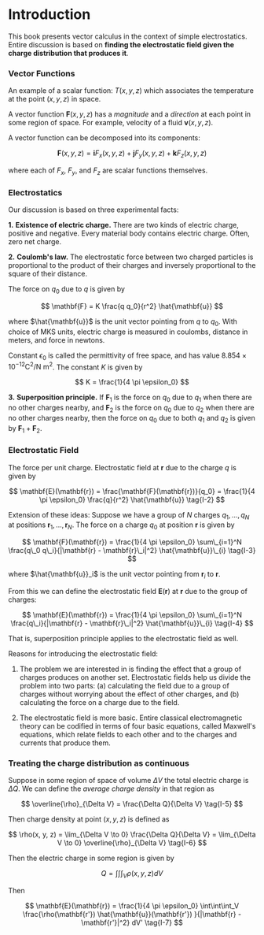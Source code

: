 # Introduction

This book presents vector calculus in the context of simple electrostatics.
Entire discussion is based on **finding the electrostatic field given the charge distribution that produces it**.

### Vector Functions

An example of a scalar function: $T(x, y, z)$ which associates the temperature at the point $(x, y, z)$ in space.

A vector function $\mathbf{F}(x, y, z)$ has a _magnitude_ and a _direction_ at each point in some region of space. For example, velocity of a fluid $\mathbf{v}(x, y, z)$.

A vector function can be decomposed into its components:

$$
\mathbf{F}(x, y, z) = \mathbf{i} F_x(x, y, z) + \mathbf{j} F_y(x, y, z) + \mathbf{k} F_z(x, y, z)
$$

where each of $F_x$, $F_y$, and $F_z$ are scalar functions themselves.

### Electrostatics
Our discussion is based on three experimental facts:

**1.** **Existence of electric charge.** There are two kinds of electric charge, positive and negative. Every material body contains electric charge. Often, zero net charge.

**2.** **Coulomb's law.** The electrostatic force between two charged particles is
proportional to the product of their charges and inversely proportional to the square of their distance.

The force on $q_0$ due to $q$ is given by

$$
\mathbf{F} = K \frac{q q_0}{r^2} \hat{\mathbf{u}}
$$

where $\hat{\mathbf{u}}$ is the unit vector pointing from $q$ to $q_0$. With
choice of MKS units, electric charge is measured in coulombs, distance in meters, and force in newtons.

Constant $\epsilon_0$ is called the permittivity of free space, and has
value $8.854 \times 10^{-12} \text{C}^2/\text{N m}^2$.
The constant $K$ is given by

$$
K = \frac{1}{4 \pi \epsilon_0}
$$

**3.** **Superposition principle.** If $\mathbf{F}_1$ is the force on $q_0$ due to $q_1$ when there are no other charges nearby, and $\mathbf{F}_2$ is the force on $q_0$ due to $q_2$ when there are no other charges nearby, then the force on $q_0$ due to both $q_1$ and $q_2$ is given by $\mathbf{F}_1 + \mathbf{F}_2$.

### Electrostatic Field
The force per unit charge. Electrostatic field at $\mathbf{r}$ due to the
charge $q$ is given by

$$
\mathbf{E}(\mathbf{r}) = \frac{\mathbf{F}(\mathbf{r})}{q_0}
= \frac{1}{4 \pi \epsilon_0} \frac{q}{r^2} \hat{\mathbf{u}}
\tag{I-2}
$$

Extension of these ideas: Suppose we have a group of $N$ charges $q_1, \ldots, q_N$ at positions $\mathbf{r}_1, \ldots, \mathbf{r}_N$. The force on a charge $q_0$ at position $\mathbf{r}$ is given by

$$
\mathbf{F}(\mathbf{r}) = \frac{1}{4 \pi \epsilon_0} \sum\_{i=1}^N \frac{q\_0 q\_i}{|\mathbf{r} - \mathbf{r}\_i|^2} \hat{\mathbf{u}}\_{i}
\tag{I-3}
$$

where $\hat{\mathbf{u}}_i$ is the unit vector pointing from $\mathbf{r}_i$ to $\mathbf{r}$.

From this we can define the electrostatic field $\mathbf{E}(\mathbf{r})$ at $\mathbf{r}$ due to the group of charges:

$$
\mathbf{E}(\mathbf{r}) = \frac{1}{4 \pi \epsilon_0} \sum\_{i=1}^N \frac{q\_i}{|\mathbf{r} - \mathbf{r}\_i|^2} \hat{\mathbf{u}}\_{i}
\tag{I-4}
$$

That is, superposition principle applies to the electrostatic field as well.

Reasons for introducing the electrostatic field:
1. The problem we are interested in is finding the effect that a group of charges produces on another set. Electrostatic fields  help us divide the problem into two parts: (a) calculating the field due to a group of charges
without worrying about the effect of other charges, and (b) calculating the force on a charge due to the field.

2. The electrostatic field is more basic. Entire classical electromagnetic theory can be codified in terms of four basic equations, called Maxwell's equations, which relate fields to each other and to the charges and currents that produce them.

### Treating the charge distribution as continuous
Suppose in some region of space of volume $\Delta V$ the total electric charge is $\Delta Q$. We can define the _average charge density_ in that region as

$$
\overline{\rho}_{\Delta V} = \frac{\Delta Q}{\Delta V}
\tag{I-5}
$$

Then charge density at point $(x, y, z)$ is defined as

$$
\rho(x, y, z) = \lim_{\Delta V \to 0} \frac{\Delta Q}{\Delta V}
= \lim_{\Delta V \to 0} \overline{\rho}_{\Delta V}
\tag{I-6}
$$

Then the electric charge in some region is given by

$$
Q = \int\int\int_V \rho(x, y, z) dV
$$

Then

$$
\mathbf{E}(\mathbf{r}) = \frac{1}{4 \pi \epsilon_0} \int\int\int_V \frac{\rho(\mathbf{r'})
\hat{\mathbf{u}}(\mathbf{r'})
}{|\mathbf{r} - \mathbf{r'}|^2}  dV'
\tag{I-7}
$$

